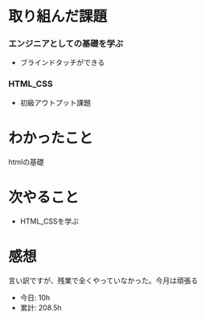 # 取り組んだ課題
### エンジニアとしての基礎を学ぶ
* ブラインドタッチができる
### HTML_CSS
* 初級アウトプット課題
# わかったこと
htmlの基礎
# 次やること
* HTML_CSSを学ぶ
# 感想
言い訳ですが、残業で全くやっていなかった。今月は頑張る
* 今日: 10h
* 累計: 208.5h
